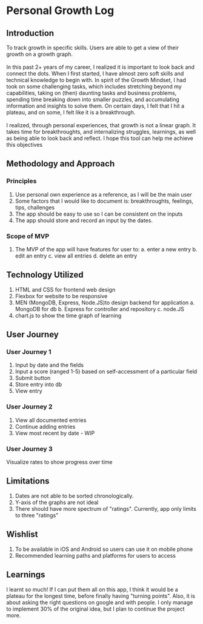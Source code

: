 # Personal Growth Log
## Introduction
To track growth in specific skills. Users are able to get a view of their growth on a growth graph.</br>
</br>
In this past 2+ years of my career, I realized it is important to look back and connect the dots. When I first started, I have almost zero soft skills and technical knowledge to begin with. In spirit of the Growth Mindset, I had took on some challenging tasks, which includes stretching beyond my capabilities, taking on (then) daunting tasks and business problems, spending time breaking down into smaller puzzles, and accumulating information and insights to solve them. On certain days, I felt that I hit a plateau, and on some, I felt like it is a breakthrough. </br>
</br>
I realized, through personal experiences, that growth is not a linear graph. It takes time for breakthroughts, and internalizing struggles, learnings, as well as being able to look back and reflect. I hope this tool can help me achieve this objectives

## Methodology and Approach
### Principles
1. Use personal own experience as a reference, as I will be the main user
2. Some factors that I would like to document is: breakthroughts, feelings, tips, challenges
3. The app should be easy to use so I can be consistent on the inputs
4. The app should store and record an input by the dates.

### Scope of MVP
1. The MVP of the app will have features for user to:
    a. enter a new entry
    b. edit an entry
    c. view all entries
    d. delete an entry

## Technology Utilized
1. HTML and CSS for frontend web design
2. Flexbox for website to be responsive
3. MEN (MongoDB, Express, Node.JS)to design backend for application
    a. MongoDB for db
    b. Express for controller and repository
    c. node.JS 
4. chart.js to show the time graph of learning

## User Journey
### User Journey 1
1. Input by date and the fields
2. Input a score (ranged 1-5) based on self-accessment of a particular field
3. Submit button
4. Store entry into db
5. View entry

### User Journey 2
1. View all documented entries
2. Continue adding entries
3. View most recent by date - WIP

### User Journey 3
Visualize rates to show progress over time

## Limitations 
1. Dates are not able to be sorted chronologically.
2. Y-axis of the graphs are not ideal
3. There should have more spectrum of "ratings". Currently, app only limits to three "ratings"

## Wishlist
1. To be available in iOS and Android so users can use it on mobile phone
2. Recommended learning paths and platforms for users to access

## Learnings
I learnt so much! If I can put them all on this app, I think it would be a plateau for the longest time, before finally having "turning points". Also, it is about asking the right questions on google and with people.
I only manage to implement 30% of the original idea, but I plan to continue the project more.
